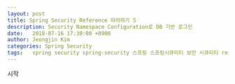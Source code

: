 ```yaml
---
layout: post
title: Spring Security Reference 따라하기 5
description: Security Namespace Configuration로 DB 기반 로그인
date:   2018-07-16 17:30:00 +0900
author: Jeongjin Kim
categories: Spring Security
tags:	spring security spring-security 스프링 스프링시큐리티 보안 시큐리티 reference 레퍼런스 따라하기
---
```

시작
